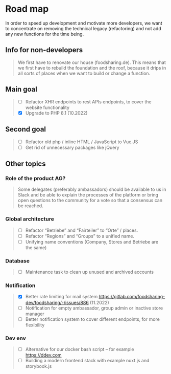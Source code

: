 # Road map
In order to speed up development and motivate more developers, we want to concentrate on removing the technical legacy (refactoring) and not add any new functions for the time being.

## Info for non-developers
> We first have to renovate our house (foodsharing.de). This means that we first have to rebuild the foundation and the roof, because it drips in all sorts of places when we want to build or change a function.

## Main goal
> - [ ] Refactor XHR endpoints to rest APIs endpoints, to cover the website functionality
> - [x] Upgrade to PHP 8.1 (10.2022)

## Second goal
> - [ ] Refactor old php / inline HTML / JavaScript to Vue.JS
> - [ ] Get rid of unnecessary packages like jQuery

## Other topics

### Role of the product AG?
> Some delegates (preferably ambassadors) should be available to us in Slack and be able to explain the processes of the platform or bring open questions to the community for a vote so that a consensus can be reached.

### Global architecture
> - [ ] Refactor “Betriebe” and “Fairteiler” to “Orte” / places.
> - [ ] Refactor “Regions” and “Groups” to a unified name.
> - [ ] Unifying name conventions (Company, Stores and Betriebe are the same)

### Database
> - [ ] Maintenance task to clean up unused and archived accounts

### Notification
> - [x] Better rate limiting for mail system https://gitlab.com/foodsharing-dev/foodsharing/-/issues/886 (11.2022)
> - [ ] Notification for empty ambassador, group admin or inactive store manager 
> - [ ] Better notification system to cover different endpoints, for more flexibility

### Dev env
> - [ ] Alternative for our docker bash script – for example https://ddev.com
> - [ ] Building a modern frontend stack with example nuxt.js and storybook.js
